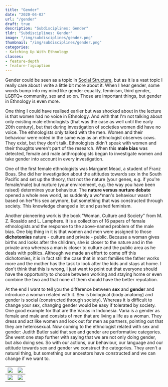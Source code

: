 ```yaml
---
title: "Gender"
date: "2020-04-02"
url: "/gender"
draft: true
description: "Subdisciplines: Gender"
tldr: "Subdisciplines: Gender"
image: "/img/subdisciplines/gender.png"
thumbnail: "/img/subdisciplines/gender.png"
categories:
- Katching Up With Ethnology
classes: 
- feature-depth
- feature-figcaption
---
```

Gender could be seen as a topic in [Social Structure](www.katchblog.com/social), but as it is a vast topic I really care about I write a little bit more about it. When I hear gender, some words bump into my mind like gender equality, feminism, third gender, LGBTQ+ community, sex and so on. Those are important things, but gender in Ethnology is even more.

<!--more-->

One thing I could have realised earlier but was shocked about in the lecture is that women had no voice in Ethnology. And with that I'm not talking about only existing male ethnologists (that was the case as well until the early 20th century), but that during investigation of societies women did have no voice. The ethnologists only talked with the men. Women and their behaviour were noted in the same way as an ethnologist observes cows. They exist, but they don't talk. Ethnologists didn't speak with women and their thoughts weren't part of the research. When this **male bias** was detected, female and male anthropologists began to investigate women and take gender into account in every investigation.

One of the first female ethnologists was Margaret Mead, a student of Franz Boas. She did her investigation about the attitudes towards sex in the South Pacific and set up the theory, that not the nature (your genes, e.g. if you're female/male) but nurture (your environment, e.g. the way you have been raised) determines your behaviour. The **nature versus nurture debate** opened a whole new world, as suddenly a wo\*man's behaviour wasn't based on her\*his sex anymore, but something that was constructed through society. This knowledge changed a lot and pushed feminism.

Another pioneering work is the book "Woman, Culture and Society" from M. Z. Rosaldo and L. Lamphere. It is a collection of 16 papers of female ethnologists and the response to the above-named problem of the male bias. One big thing in it is that women and men were assigned to those **dichotomies** nature - culture and private - public. Because a woman gives births and looks after the children, she is closer to the nature and in the private area whereas a man is closer to culture and the public area as he deals with politics. Although we made an effort to come off this dichotomies, it is in fact still the case that in most families the father works more and the mother has the task to look after the kids and stays at home. I don't think that this is wrong, I just want to point out that everyone should have the opportunity to choose between working and staying home or even combine the two and that none of them should have the better reputation.

At the end I want to tell you the difference between **sex** and **gender** and introduce a woman related with it. Sex is biological (body anatomy) and gender is social (constructed through society). Whereas it is difficult to change your sex, changing gender would be easy if tolerated by society. One good example for that are the Varias in Indonesia. Varia is a gender as female and male and consists of men that are living a life as a woman. They dress and act like women and look out for men as partners, pointing out that they are heterosexual. Now coming to the ethnologist related with sex and gender: Judith Butler said that sex and gender are performative categories. She went one step further with saying that we are not only doing gender, but also doing sex. So with our actions, our behaviour, our language and our attitude towards sex and gender we construct the categories. They aren't a natural thing, but something our ancestors have constructed and we can change if we want to.

|![](/img/subdisciplines/malebias.png)|![](/img/subdisciplines/nvsn.png)|
|---|---|
|![](/img/subdisciplines/dichotomies.png)|![](/img/subdisciplines/categories.png)|


